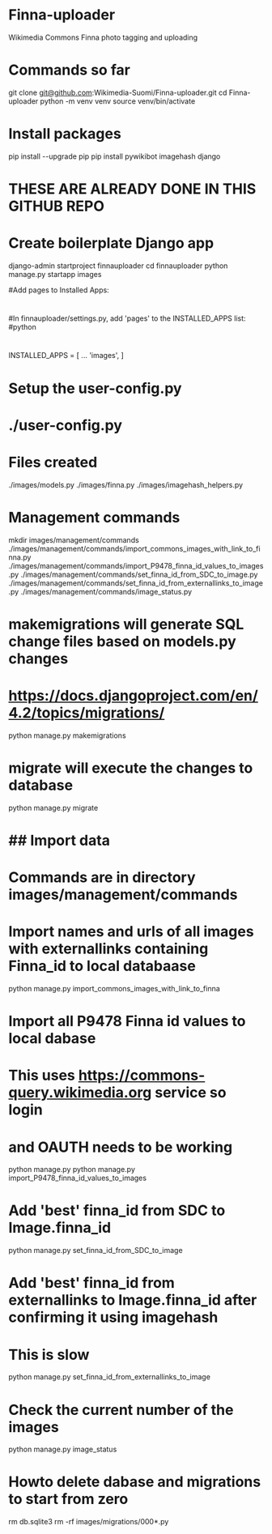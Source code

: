# Finna-uploader
Wikimedia Commons Finna photo tagging and uploading

# Commands so far

git clone git@github.com:Wikimedia-Suomi/Finna-uploader.git
cd Finna-uploader
python -m venv venv
source venv/bin/activate

# Install packages

pip install --upgrade pip
pip install pywikibot imagehash django

# THESE ARE ALREADY DONE IN THIS GITHUB REPO
# Create boilerplate Django app

django-admin startproject finnauploader
cd finnauploader
python manage.py startapp images

#Add pages to Installed Apps:
#
#In finnauploader/settings.py, add 'pages' to the INSTALLED_APPS list:
#python
#
INSTALLED_APPS = [
    ...
    'images',
]

# Setup the user-config.py
# ./user-config.py


# Files created
./images/models.py 
./images/finna.py 
./images/imagehash_helpers.py 

# Management commands
mkdir images/management/commands 
./images/management/commands/import_commons_images_with_link_to_finna.py
./images/management/commands/import_P9478_finna_id_values_to_images.py
./images/management/commands/set_finna_id_from_SDC_to_image.py
./images/management/commands/set_finna_id_from_externallinks_to_image.py
./images/management/commands/image_status.py


# makemigrations will generate SQL change files based on models.py changes
# https://docs.djangoproject.com/en/4.2/topics/migrations/

python manage.py makemigrations

# migrate will execute the changes to database
python manage.py migrate

# ## Import data ##
# Commands are in directory images/management/commands

# Import names and urls of all images with externallinks containing Finna_id to local databaase
python manage.py import_commons_images_with_link_to_finna

# Import all P9478 Finna id values to local dabase 
# This uses https://commons-query.wikimedia.org service so login
# and OAUTH needs to be working
python manage.py python manage.py import_P9478_finna_id_values_to_images

# Add 'best' finna_id from SDC to Image.finna_id 
python manage.py set_finna_id_from_SDC_to_image

# Add 'best' finna_id from externallinks to Image.finna_id after confirming it using imagehash 
# This is slow
python manage.py set_finna_id_from_externallinks_to_image

# Check the current number of the images
python manage.py image_status

# Howto delete dabase and migrations to start from zero
rm db.sqlite3
rm -rf images/migrations/000*.py

